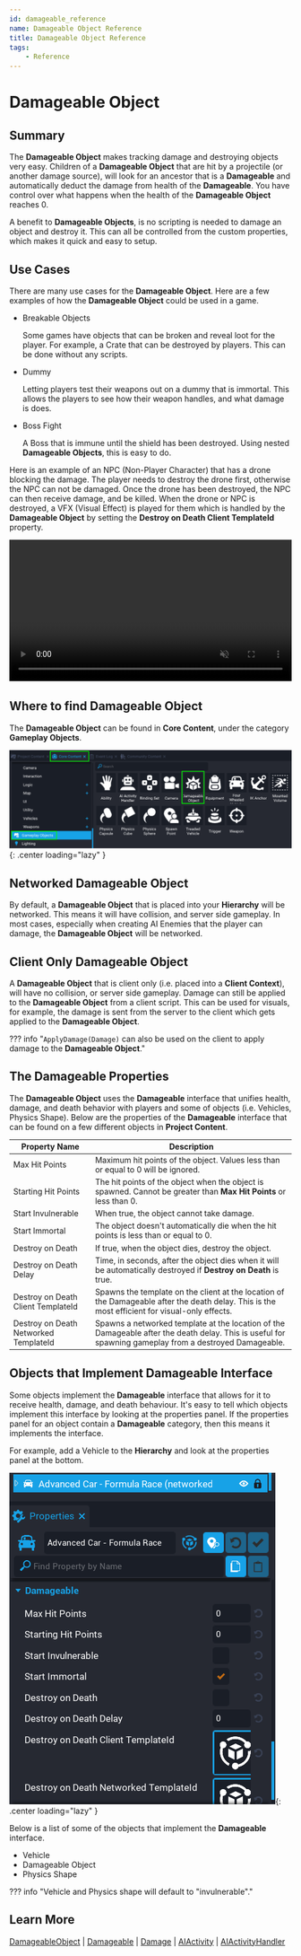 ```yaml
---
id: damageable_reference
name: Damageable Object Reference
title: Damageable Object Reference
tags:
    - Reference
---
```


# Damageable Object

## Summary

The **Damageable Object** makes tracking damage and destroying objects very easy. Children of a **Damageable Object** that are hit by a projectile (or another damage source), will look for an ancestor that is a **Damageable** and automatically deduct the damage from health of the **Damageable**. You have control over what happens when the health of the **Damageable Object** reaches 0.

A benefit to **Damageable Objects**, is no scripting is needed to damage an object and destroy it. This can all be controlled from the custom properties, which makes it quick and easy to setup.

## Use Cases

There are many use cases for the **Damageable Object**. Here are a few examples of how the **Damageable Object** could be used in a game.

- Breakable Objects

    Some games have objects that can be broken and reveal loot for the player. For example, a Crate that can be destroyed by players. This can be done without any scripts.

- Dummy

    Letting players test their weapons out on a dummy that is immortal. This allows the players to see how their weapon handles, and what damage is does.

- Boss Fight

    A Boss that is immune until the shield has been destroyed. Using nested **Damageable Objects**, this is easy to do.

Here is an example of an NPC (Non-Player Character) that has a drone blocking the damage. The player needs to destroy the drone first, otherwise the NPC can not be damaged. Once the drone has been destroyed, the NPC can then receive damage, and be killed. When the drone or NPC is destroyed, a VFX (Visual Effect) is played for them which is handled by the **Damageable Object** by setting the **Destroy on Death Client TemplateId** property.

<div class="mt-video" style="width:100%">
    <video autoplay muted playsinline controls loop class="center" style="width:100%">
        <source src="/img/DamageableObjects/demo.mp4" type="video/mp4" />
    </video>
</div>

## Where to find Damageable Object

The **Damageable Object** can be found in **Core Content**, under the category **Gameplay Objects**.

![!Project Content](../img/DamageableObjects/project_content.png){: .center loading="lazy" }

## Networked Damageable Object

By default, a **Damageable Object** that is placed into your **Hierarchy** will be networked. This means it will have collision, and server side gameplay. In most cases, especially when creating AI Enemies that the player can damage, the **Damageable Object** will be networked.

## Client Only Damageable Object

A **Damageable Object** that is client only (i.e. placed into a **Client Context**), will have no collision, or server side gameplay. Damage can still be applied to the **Damageable Object** from a client script. This can be used for visuals, for example, the damage is sent from the server to the client which gets applied to the **Damageable Object**.

??? info "`ApplyDamage(Damage)` can also be used on the client to apply damage to the **Damageable Object**."

## The Damageable Properties

The **Damageable Object** uses the **Damageable** interface that unifies health, damage, and death behavior with players and some of objects (i.e. Vehicles, Physics Shape). Below are the properties of the **Damageable** interface that can be found on a few different objects in **Project Content**.

| Property Name | Description |
| ------------- | ----------- |
| Max Hit Points | Maximum hit points of the object. Values less than or equal to 0 will be ignored. |
| Starting Hit Points | The hit points of the object when the object is spawned. Cannot be greater than **Max Hit Points** or less than 0. |
| Start Invulnerable | When true, the object cannot take damage. |
| Start Immortal | The object doesn't automatically die when the hit points is less than or equal to 0. |
| Destroy on Death | If true, when the object dies, destroy the object. |
| Destroy on Death Delay | Time, in seconds, after the object dies when it will be automatically destroyed if **Destroy on Death** is true. |
| Destroy on Death Client TemplateId | Spawns the template on the client at the location of the Damageable after the death delay. This is the most efficient for visual-only effects. |
| Destroy on Death Networked TemplateId | Spawns a networked template at the location of the Damageable after the death delay. This is useful for spawning gameplay from a destroyed Damageable. |

## Objects that Implement Damageable Interface

Some objects implement the **Damageable** interface that allows for it to receive health, damage, and death behaviour. It's easy to tell which objects implement this interface by looking at the properties panel. If the properties panel for an object contain a **Damageable** category, then this means it implements the interface.

For example, add a Vehicle to the **Hierarchy** and look at the properties panel at the bottom.

![!Properties](../img/DamageableObjects/properties.png){: .center loading="lazy" }

Below is a list of some of the objects that implement the **Damageable** interface.

- Vehicle
- Damageable Object
- Physics Shape

??? info "Vehicle and Physics shape will default to "invulnerable"."

## Learn More

[DamageableObject](../api/damageableobject.md) | [Damageable](../api/damageable.md) | [Damage](../api/damage.md) | [AIActivity](../api/aiactivity.md) | [AIActivityHandler](../api/aiactivityhandler.md)
